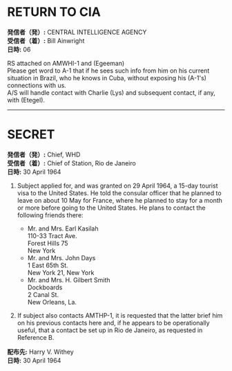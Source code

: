 # RETURN TO CIA

**発信者（発）:** CENTRAL INTELLIGENCE AGENCY  
**受信者（着）:** Bill Ainwright  
**日時:** 06  

RS attached on AMWHI-1 and (Egeeman)  
Please get word to A-1 that if he sees such info from him on his current situation in Brazil, who he knows in Cuba, without exposing his (A-1's) connections with us.  
A/S will handle contact with Charlie (Lys) and subsequent contact, if any, with (Etegel).  

---

# SECRET

**発信者（発）:** Chief, WHD  
**受信者（着）:** Chief of Station, Rio de Janeiro  
**日時:** 30 April 1964  

1. Subject applied for, and was granted on 29 April 1964, a 15-day tourist visa to the United States. He told the consular officer that he planned to leave on about 10 May for France, where he planned to stay for a month or more before going to the United States. He plans to contact the following friends there:  
   - Mr. and Mrs. Earl Kasilah  
     110-33 Tract Ave.  
     Forest Hills 75  
     New York  
   - Mr. and Mrs. John Days  
     1 East 65th St.  
     New York 21, New York  
   - Mr. and Mrs. H. Gilbert Smith  
     Dockboards  
     2 Canal St.  
     New Orleans, La.  

2. If subject also contacts AMTHP-1, it is requested that the latter brief him on his previous contacts here and, if he appears to be operationally useful, that a contact be set up in Rio de Janeiro, as requested in Reference B.  

**配布先:** Harry V. Withey  
**日時:** 30 April 1964  
